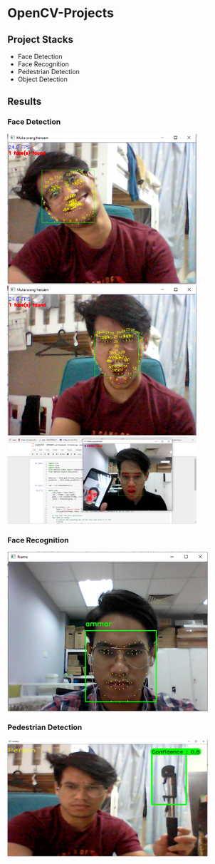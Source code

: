 # OpenCV-Projects

## Project Stacks ##

* Face Detection
* Face Recognition
* Pedestrian Detection
* Object Detection

## Results ## 

### Face Detection ###

<p float="left">
  <img src="/images/fd1.PNG" width="425" />
  <img src="/images/fd2.PNG" width="425" /> 
  <img src="/images/fd3.PNG" width="425" />
</p>


### Face Recognition ###

<p float="left">
  <img src="/images/fr1.PNG" width="450" />
  
</p>

### Pedestrian Detection ###
<p float="left">
<img src="/images/pd.PNG" width="450" /> 
</p>